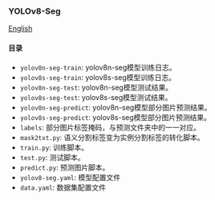 ### YOLOv8-Seg

[English](README.md)

#### 目录

* `yolov8n-seg-train`: yolov8n-seg模型训练日志。
* `yolov8s-seg-train`: yolov8s-seg模型训练日志。
* `yolov8n-seg-test`: yolov8n-seg模型测试结果。
* `yolov8s-seg-test`: yolov8s-seg模型测试结果。
* `yolov8n-seg-predict`: yolov8n-seg模型部分图片预测结果。
* `yolov8s-seg-predict`: yolov8s-seg模型部分图片预测结果。
* `labels`: 部分图片标签掩码，与预测文件夹中的一一对应。
* `mask2txt.py`: 语义分割标签变为实例分割标签的转化脚本。
* `train.py`: 训练脚本。
* `test.py`: 测试脚本。
* `predict.py`: 预测图片脚本。
* `yolov8-seg.yaml`: 模型配置文件
* `data.yaml`: 数据集配置文件
